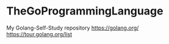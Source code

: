 # TheGoProgrammingLanguage

My Golang-Self-Study repository
https://golang.org/
https://tour.golang.org/list
